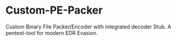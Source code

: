 # Custom-PE-Packer
Custom Binary File Packer/Encoder with integrated decoder Stub. A pentest-tool for modern EDR Evasion.
